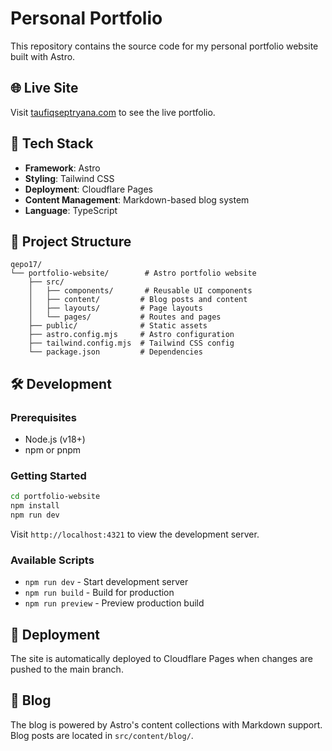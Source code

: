# Personal Portfolio

This repository contains the source code for my personal portfolio website built with Astro.

## 🌐 Live Site

Visit [taufiqseptryana.com](https://taufiqseptryana.com) to see the live portfolio.

## 🚀 Tech Stack

- **Framework**: Astro
- **Styling**: Tailwind CSS
- **Deployment**: Cloudflare Pages
- **Content Management**: Markdown-based blog system
- **Language**: TypeScript

## 📁 Project Structure

```
qepo17/
└── portfolio-website/        # Astro portfolio website
    ├── src/
    │   ├── components/       # Reusable UI components
    │   ├── content/         # Blog posts and content
    │   ├── layouts/         # Page layouts
    │   └── pages/           # Routes and pages
    ├── public/              # Static assets
    ├── astro.config.mjs     # Astro configuration
    ├── tailwind.config.mjs  # Tailwind CSS config
    └── package.json         # Dependencies
```

## 🛠️ Development

### Prerequisites

- Node.js (v18+)
- npm or pnpm

### Getting Started

```bash
cd portfolio-website
npm install
npm run dev
```

Visit `http://localhost:4321` to view the development server.

### Available Scripts

- `npm run dev` - Start development server
- `npm run build` - Build for production
- `npm run preview` - Preview production build

## 🚀 Deployment

The site is automatically deployed to Cloudflare Pages when changes are pushed to the main branch.

## 📝 Blog

The blog is powered by Astro's content collections with Markdown support. Blog posts are located in `src/content/blog/`.